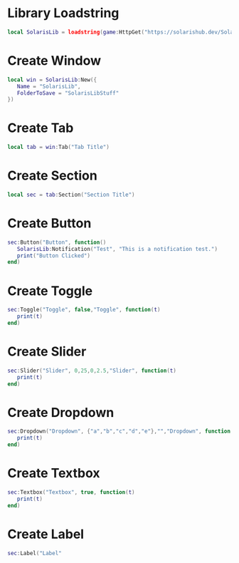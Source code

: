 # Library Loadstring
```lua
local SolarisLib = loadstring(game:HttpGet("https://solarishub.dev/SolarisLib.lua"))()
```
# Create Window 
```lua
local win = SolarisLib:New({
   Name = "SolarisLib",
   FolderToSave = "SolarisLibStuff"
})
```
# Create Tab
```lua
local tab = win:Tab("Tab Title")
```
# Create Section
```lua
local sec = tab:Section("Section Title")
```
# Create Button
```lua
sec:Button("Button", function()
   SolarisLib:Notification("Test", "This is a notification test.")
   print("Button Clicked")
end)
```
# Create Toggle
```lua
sec:Toggle("Toggle", false,"Toggle", function(t)
   print(t)
end)
```
# Create Slider
```lua
sec:Slider("Slider", 0,25,0,2.5,"Slider", function(t)
   print(t)
end)
```
# Create Dropdown
```lua
sec:Dropdown("Dropdown", {"a","b","c","d","e"},"","Dropdown", function(t)
   print(t)
end)
```
# Create Textbox
```lua
sec:Textbox("Textbox", true, function(t)
   print(t)
end)
```
# Create Label
```lua
sec:Label("Label"
```
